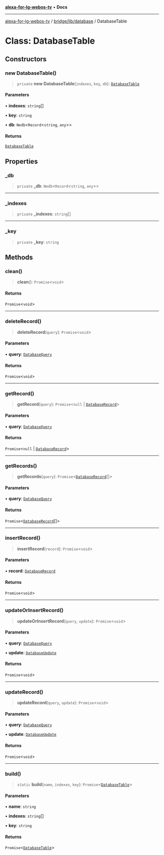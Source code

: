 [**alexa-for-lg-webos-tv**](../../../../README.md) • **Docs**

***

[alexa-for-lg-webos-tv](../../../../modules.md) / [bridge/lib/database](../README.md) / DatabaseTable

# Class: DatabaseTable

## Constructors

### new DatabaseTable()

> `private` **new DatabaseTable**(`indexes`, `key`, `db`): [`DatabaseTable`](DatabaseTable.md)

#### Parameters

• **indexes**: `string`[]

• **key**: `string`

• **db**: `Nedb`\<`Record`\<`string`, `any`\>\>

#### Returns

[`DatabaseTable`](DatabaseTable.md)

## Properties

### \_db

> `private` **\_db**: `Nedb`\<`Record`\<`string`, `any`\>\>

***

### \_indexes

> `private` **\_indexes**: `string`[]

***

### \_key

> `private` **\_key**: `string`

## Methods

### clean()

> **clean**(): `Promise`\<`void`\>

#### Returns

`Promise`\<`void`\>

***

### deleteRecord()

> **deleteRecord**(`query`): `Promise`\<`void`\>

#### Parameters

• **query**: [`DatabaseQuery`](../interfaces/DatabaseQuery.md)

#### Returns

`Promise`\<`void`\>

***

### getRecord()

> **getRecord**(`query`): `Promise`\<`null` \| [`DatabaseRecord`](../interfaces/DatabaseRecord.md)\>

#### Parameters

• **query**: [`DatabaseQuery`](../interfaces/DatabaseQuery.md)

#### Returns

`Promise`\<`null` \| [`DatabaseRecord`](../interfaces/DatabaseRecord.md)\>

***

### getRecords()

> **getRecords**(`query`): `Promise`\<[`DatabaseRecord`](../interfaces/DatabaseRecord.md)[]\>

#### Parameters

• **query**: [`DatabaseQuery`](../interfaces/DatabaseQuery.md)

#### Returns

`Promise`\<[`DatabaseRecord`](../interfaces/DatabaseRecord.md)[]\>

***

### insertRecord()

> **insertRecord**(`record`): `Promise`\<`void`\>

#### Parameters

• **record**: [`DatabaseRecord`](../interfaces/DatabaseRecord.md)

#### Returns

`Promise`\<`void`\>

***

### updateOrInsertRecord()

> **updateOrInsertRecord**(`query`, `update`): `Promise`\<`void`\>

#### Parameters

• **query**: [`DatabaseQuery`](../interfaces/DatabaseQuery.md)

• **update**: [`DatabaseUpdate`](../interfaces/DatabaseUpdate.md)

#### Returns

`Promise`\<`void`\>

***

### updateRecord()

> **updateRecord**(`query`, `update`): `Promise`\<`void`\>

#### Parameters

• **query**: [`DatabaseQuery`](../interfaces/DatabaseQuery.md)

• **update**: [`DatabaseUpdate`](../interfaces/DatabaseUpdate.md)

#### Returns

`Promise`\<`void`\>

***

### build()

> `static` **build**(`name`, `indexes`, `key`): `Promise`\<[`DatabaseTable`](DatabaseTable.md)\>

#### Parameters

• **name**: `string`

• **indexes**: `string`[]

• **key**: `string`

#### Returns

`Promise`\<[`DatabaseTable`](DatabaseTable.md)\>
